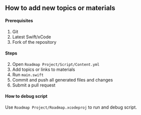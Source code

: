 ## How to add new topics or materials

#### Prerequisites

1. Git
2. Latest Swift/xCode
3. Fork of the repository

#### Steps
2. Open `Roadmap Project/Script/Content.yml`
3. Add topics or links to materials
4. Run `main.swift`
5. Commit and push all generated files and changes
6. Submit a pull request


#### How to debug script
Use `Roadmap Project/Roadmap.xcodeproj` to run and debug script.